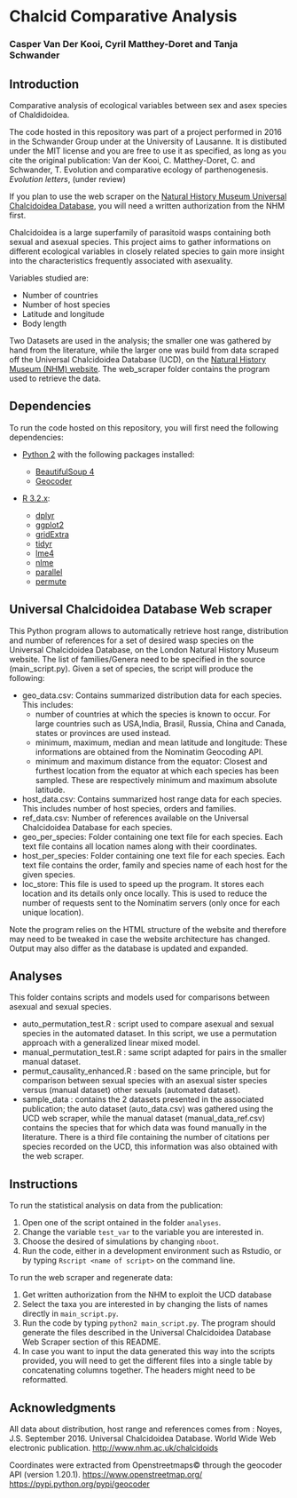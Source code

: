 # Chalcid Comparative Analysis

### Casper Van Der Kooi, Cyril Matthey-Doret and Tanja Schwander

## Introduction

Comparative analysis of ecological variables between sex and
asex species of Chaldidoidea.

The code hosted in this repository was part of a project performed in 2016
in the Schwander Group under at the University of Lausanne. It is distibuted under the MIT license and you are free to use it as specified, as long as you cite the original publication: Van der Kooi, C. Matthey-Doret, C. and Schwander, T. Evolution and comparative ecology of parthenogenesis. _Evolution letters_, (under review)

If you plan to use the web scraper on the [Natural History Museum Universal Chalcidoidea Database](http://www.nhm.ac.uk/our-science/data/chalcidoids/), you will need a written authorization from the NHM first.

Chalcidoidea is a large superfamily of parasitoid wasps
containing both sexual and asexual species. This project
aims to gather informations on different ecological variables
in closely related species to gain more insight into
the characteristics frequently associated with asexuality.

Variables studied are:
  * Number of countries
  * Number of host species
  * Latitude and longitude
  * Body length


Two Datasets are used in the analysis; the smaller one was gathered
by hand from the literature, while the larger one was build from
data scraped off the Universal Chalcidoidea Database (UCD), on the [Natural History Museum (NHM) website](http://www.nhm.ac.uk/our-science/data/chalcidoids/). The web_scraper folder contains the program used to retrieve the data.
## Dependencies

To run the code hosted on this repository, you will first need the following dependencies:

* [Python 2](https://www.python.org/) with the following packages installed:
  + [BeautifulSoup 4](https://www.crummy.com/software/BeautifulSoup/)
  + [Geocoder](https://github.com/DenisCarriere/geocoder)

* [R 3.2.x](https://www.r-project.org/):
  + [dplyr](https://cran.r-project.org/web/packages/dplyr/dplyr.pdf)
  + [ggplot2](http://ggplot2.org/)
  + [gridExtra](https://cran.r-project.org/web/packages/gridExtra/index.html)
  + [tidyr](https://cran.r-project.org/web/packages/tidyr/index.html)
  + [lme4](https://cran.r-project.org/web/packages/lme4/index.html)
  + [nlme](https://cran.r-project.org/web/packages/nlme/index.html)
  + [parallel](https://cran.r-project.org/web/views/HighPerformanceComputing.html)
  + [permute](https://cran.r-project.org/web/packages/permute/index.html)  

## Universal Chalcidoidea Database Web scraper

This Python program allows to automatically retrieve host range, distribution and number of references for a set of desired wasp species on the Universal Chalcidoidea Database, on the London Natural History Museum website. The list of families/Genera need to be specified in the source (main_script.py). Given a set of species, the script will produce the following:

- geo_data.csv: Contains summarized distribution data for each species. This includes:
  + number of countries at which the species is known to occur. For large countries such as USA,India, Brasil, Russia, China and Canada, states or provinces are used instead.
  + minimum, maximum, median and mean latitude and longitude: These informations are obtained from the Nominatim Geocoding API.
  + minimum and maximum distance from the equator: Closest and furthest location from the equator at which each species has been sampled. These are respectively minimum and maximum absolute latitude.
- host_data.csv: Contains summarized host range data for each species. This includes number of host species, orders and families.
- ref_data.csv: Number of references available on the Universal Chalcidoidea Database for each species.
- geo_per_species: Folder containing one text file for each species. Each text file contains all location names along with their coordinates.
- host_per_species: Folder containing one text file for each species. Each text file contains the order, family and species name of each host for the given species.
- loc_store: This file is used to speed up the program. It stores each location and its details only once locally. This is used to reduce the number of requests sent to the Nominatim servers (only once for each unique location).

Note the program relies on the HTML structure of the website and therefore may need to be tweaked in case the website architecture has changed. Output may also differ as the database is updated and expanded.

## Analyses

This folder contains scripts and models used for comparisons between asexual and sexual species.

- auto_permutation_test.R : script used to compare asexual and sexual species in the automated dataset. In this script, we use a permutation approach with a generalized linear mixed model.
- manual_permutation_test.R : same script adapted for pairs in the smaller manual dataset.
- permut_causality_enhanced.R : based on the same principle, but for comparison between sexual species with an asexual sister species versus (manual dataset) other sexuals (automated dataset).
- sample_data : contains the 2 datasets presented in the associated publication; the auto dataset (auto_data.csv) was gathered using the UCD web scraper, while the manual dataset (manual_data_ref.csv) contains the species that for which data was found manually in the literature. There is a third file containing the number of citations per species recorded on the UCD, this information was also obtained with the web scraper.

## Instructions

To run the statistical analysis on data from the publication:
1. Open one of the script ontained in the folder `analyses`.
2. Change the variable `test_var` to the variable you are interested in.
3. Choose the desired of simulations by changing `nboot`.
3. Run the code, either in a development environment such as Rstudio, or by typing `Rscript <name of script>` on the command line.

To run the web scraper and regenerate data:
1. Get written authorization from the NHM to exploit the UCD database
2. Select the taxa you are interested in by changing the lists of names directly in `main_script.py`.
3. Run the code by typing `python2 main_script.py`. The program should generate the files described in the Universal Chalcidoidea Database Web Scraper section of this README.
4. In case you want to input the data generated this way into the scripts provided, you will need to get the different files into a single table by concatenating columns together. The headers might need to be reformatted.

## Acknowledgments

All data about distribution, host range and references comes from :
Noyes, J.S. September 2016. Universal Chalcidoidea Database. World Wide Web electronic publication. http://www.nhm.ac.uk/chalcidoids

Coordinates were extracted from Openstreetmaps© through the geocoder API (version 1.20.1).
https://www.openstreetmap.org/
https://pypi.python.org/pypi/geocoder
